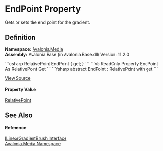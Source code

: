 # EndPoint Property


Gets or sets the end point for the gradient.



## Definition
**Namespace:** <a href="N_Avalonia_Media">Avalonia.Media</a>  
**Assembly:** Avalonia.Base (in Avalonia.Base.dll) Version: 11.2.0

<Tabs groupId="api-code-preview">
<TabItem value="csharp" label="C#">
```csharp
RelativePoint EndPoint { get; }
```
</TabItem>
<TabItem value="vb" label="VB">
```vb
ReadOnly Property EndPoint As RelativePoint
	Get
```
</TabItem>
<TabItem value="fsharp" label="F#">
```fsharp
abstract EndPoint : RelativePoint with get
```
</TabItem>
</Tabs>



<a href="https://github.com/AvaloniaUI/Avalonia/tree/master/src/Avalonia.Base/Media/ILinearGradientBrush.cs" title="View the source code">View Source</a>



#### Property Value
<a href="T_Avalonia_RelativePoint">RelativePoint</a>

## See Also


#### Reference
<a href="T_Avalonia_Media_ILinearGradientBrush">ILinearGradientBrush Interface</a>  
<a href="N_Avalonia_Media">Avalonia.Media Namespace</a>  

